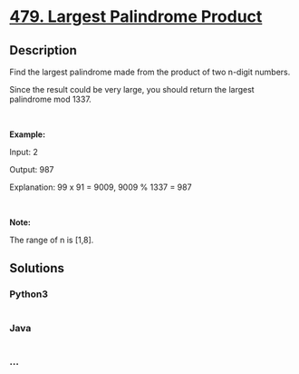 # [479. Largest Palindrome Product](https://leetcode.com/problems/largest-palindrome-product)

## Description
<p>Find the largest palindrome made from the product of two n-digit numbers.</p>

<p>Since the result could be very large, you should return the largest palindrome mod 1337.</p>

<p>&nbsp;</p>

<p><b>Example:</b></p>

<p>Input: 2</p>

<p>Output: 987</p>

<p>Explanation: 99 x 91 = 9009, 9009 % 1337 = 987</p>

<p>&nbsp;</p>

<p><b>Note:</b></p>

<p>The range of n is [1,8].</p>



## Solutions


### Python3

```python

```

### Java

```java

```

### ...
```

```
